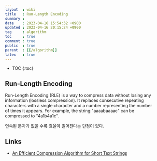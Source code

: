 ```yaml
---
layout  : wiki
title   : Run-Length Encoding
summary : 
date    : 2023-04-16 15:54:32 +0900
updated : 2023-04-16 20:15:24 +0900
tag     : algorithm
toc     : true
comment : true
public  : true
parent  : [[/algorithm]]
latex   : true
---
```

* TOC
{:toc}

## Run-Length Encoding

Run-Length Encoding (RLE) is a way to compress data without losing any information (lossless compression). It replaces consecutive repeating characters with a single character and a number representing the number of times it appears. For example, the string "aaaabaaaac" can be compressed to "4a1b4a1c".

연속된 문자가 없을 수록 효율이 떨어진다는 단점이 있다.

## Links

- [An Efficient Compression Algorithm for Short Text Strings](https://www.baeldung.com/cs/bwt-rle-compression-algorithm-for-short-text-strings)